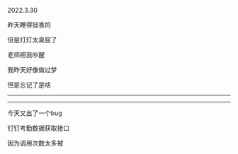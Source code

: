 2022.3.30

昨天睡得挺香的

但是灯灯太臭屁了

老师把我吵醒

我昨天好像做过梦

但是忘记了是啥

--------

--------

今天又出了一个bug

钉钉考勤数据获取接口

因为调用次数太多被